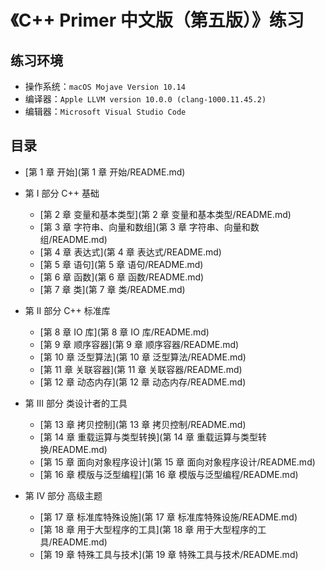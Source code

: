 # 《C++ Primer 中文版（第五版）》练习



## 练习环境

- 操作系统：`macOS Mojave Version 10.14`
- 编译器：`Apple LLVM version 10.0.0 (clang-1000.11.45.2)`
- 编辑器：`Microsoft Visual Studio Code`



## 目录

- [第 1 章 开始](第 1 章 开始/README.md)
- 第 I 部分 C++ 基础
  - [第 2 章 变量和基本类型](第 2 章 变量和基本类型/README.md)
  - [第 3 章 字符串、向量和数组](第 3 章 字符串、向量和数组/README.md)
  - [第 4 章 表达式](第 4 章 表达式/README.md)
  - [第 5 章 语句](第 5 章 语句/README.md)
  - [第 6 章 函数](第 6 章 函数/README.md)
  - [第 7 章 类](第 7 章 类/README.md)

- 第 II 部分 C++ 标准库
  - [第 8 章 IO 库](第 8 章 IO 库/README.md)
  - [第 9 章 顺序容器](第 9 章 顺序容器/README.md)
  - [第 10 章 泛型算法](第 10 章 泛型算法/README.md)
  - [第 11 章 关联容器](第 11 章 关联容器/README.md)
  - [第 12 章 动态内存](第 12 章 动态内存/README.md)
- 第 III 部分 类设计者的工具
  - [第 13 章 拷贝控制](第 13 章 拷贝控制/README.md)
  - [第 14 章 重载运算与类型转换](第 14 章 重载运算与类型转换/README.md)
  - [第 15 章 面向对象程序设计](第 15 章 面向对象程序设计/README.md)
  - [第 16 章 模版与泛型编程](第 16 章 模版与泛型编程/README.md)
- 第 IV 部分 高级主题
  - [第 17 章 标准库特殊设施](第 17 章 标准库特殊设施/README.md)
  - [第 18 章 用于大型程序的工具](第 18 章 用于大型程序的工具/README.md)
  - [第 19 章 特殊工具与技术](第 19 章 特殊工具与技术/README.md)
  
